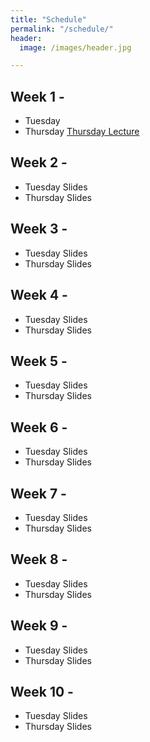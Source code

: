 ```yaml
---
title: "Schedule"
permalink: "/schedule/"
header:
  image: /images/header.jpg

---
```


## Week 1 -
* Tuesday
* Thursday <a href="trial.html">Thursday Lecture</a>

## Week 2 -
* Tuesday Slides
* Thursday Slides

## Week 3 -
* Tuesday Slides
* Thursday Slides

## Week 4 -
* Tuesday Slides
* Thursday Slides

## Week 5 -
* Tuesday Slides
* Thursday Slides

## Week 6 -
* Tuesday Slides
* Thursday Slides

## Week 7 -
* Tuesday Slides
* Thursday Slides

## Week 8 -
* Tuesday Slides
* Thursday Slides

## Week 9 -
* Tuesday Slides
* Thursday Slides

## Week 10 -
* Tuesday Slides
* Thursday Slides
